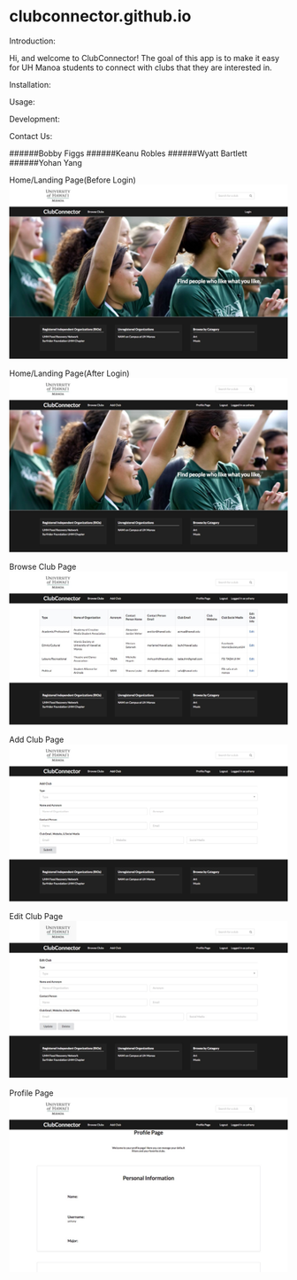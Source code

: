 # clubconnector.github.io

Introduction:

Hi, and welcome to ClubConnector! The goal of this app is to make it easy for UH Manoa students to connect with clubs that they are interested in. 

Installation:

Usage:

Development:

Contact Us:

######Bobby Figgs
######Keanu Robles
######Wyatt Bartlett
######Yohan Yang

Home/Landing Page(Before Login)
<img class="ui huge image" src="/doc/Before_Login_M1.jpg">

Home/Landing Page(After Login)
<img class="ui huge image" src="/doc/After_Login_M1.jpg">

Browse Club Page
<img class="ui huge image" src="/doc/Browse_Club_M1.jpg">

Add Club Page
<img class="ui huge image" src="/doc/Add_Club_M1.jpg">

Edit Club Page
<img class="ui huge image" src="/doc/Edit_Club_M1.jpg">

Profile Page
<img class="ui huge image" src="/doc/Profile_Page_M1.jpg">
